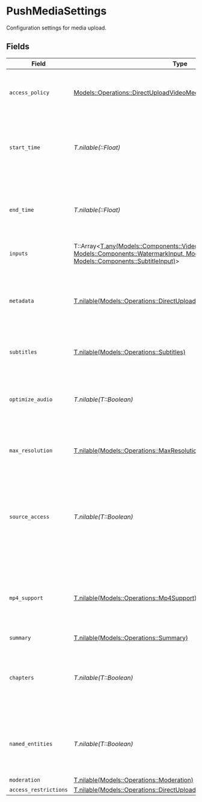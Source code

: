 # PushMediaSettings

Configuration settings for media upload.


## Fields

| Field                                                                                                                                                                                      | Type                                                                                                                                                                                       | Required                                                                                                                                                                                   | Description                                                                                                                                                                                | Example                                                                                                                                                                                    |
| ------------------------------------------------------------------------------------------------------------------------------------------------------------------------------------------ | ------------------------------------------------------------------------------------------------------------------------------------------------------------------------------------------ | ------------------------------------------------------------------------------------------------------------------------------------------------------------------------------------------ | ------------------------------------------------------------------------------------------------------------------------------------------------------------------------------------------ | ------------------------------------------------------------------------------------------------------------------------------------------------------------------------------------------ |
| `access_policy`                                                                                                                                                                            | [Models::Operations::DirectUploadVideoMediaAccessPolicy](../../models/operations/directuploadvideomediaaccesspolicy.md)                                                                    | :heavy_check_mark:                                                                                                                                                                         | Determines if access to the streamed content is kept private or available to all.                                                                                                          | public                                                                                                                                                                                     |
| `start_time`                                                                                                                                                                               | *T.nilable(::Float)*                                                                                                                                                                       | :heavy_minus_sign:                                                                                                                                                                         | Start time indicates where encoding should begin within the video file, in seconds.                                                                                                        | 0                                                                                                                                                                                          |
| `end_time`                                                                                                                                                                                 | *T.nilable(::Float)*                                                                                                                                                                       | :heavy_minus_sign:                                                                                                                                                                         | End time indicates where encoding should end within the video file, in seconds.                                                                                                            | 60                                                                                                                                                                                         |
| `inputs`                                                                                                                                                                                   | T::Array<[T.any(Models::Components::VideoInput, Models::Components::WatermarkInput, Models::Components::AudioInput, Models::Components::SubtitleInput)](../../models/operations/input.md)> | :heavy_minus_sign:                                                                                                                                                                         | N/A                                                                                                                                                                                        |                                                                                                                                                                                            |
| `metadata`                                                                                                                                                                                 | [T.nilable(Models::Operations::DirectUploadVideoMediaMetadata)](../../models/operations/directuploadvideomediametadata.md)                                                                 | :heavy_minus_sign:                                                                                                                                                                         | Tag a video in "key" : "value" pairs for searchable metadata. Maximum 10 entries, 255 characters each.                                                                                     | {<br/>"key1": "value1"<br/>}                                                                                                                                                               |
| `subtitles`                                                                                                                                                                                | [T.nilable(Models::Operations::Subtitles)](../../models/operations/subtitles.md)                                                                                                           | :heavy_minus_sign:                                                                                                                                                                         | Generates subtitle files for audio/video files.<br/>                                                                                                                                       |                                                                                                                                                                                            |
| `optimize_audio`                                                                                                                                                                           | *T.nilable(T::Boolean)*                                                                                                                                                                    | :heavy_minus_sign:                                                                                                                                                                         | Enhance the quality and volume of the audio track. This is available for pre-recorded content only.<br/>                                                                                   | true                                                                                                                                                                                       |
| `max_resolution`                                                                                                                                                                           | [T.nilable(Models::Operations::MaxResolution)](../../models/operations/maxresolution.md)                                                                                                   | :heavy_minus_sign:                                                                                                                                                                         | Determines the highest quality resolution available.<br/>                                                                                                                                  | 1080p                                                                                                                                                                                      |
| `source_access`                                                                                                                                                                            | *T.nilable(T::Boolean)*                                                                                                                                                                    | :heavy_minus_sign:                                                                                                                                                                         | The sourceAccess parameter determines whether the original media file is accessible. Set to true to enable access or false to restrict it                                                  | true                                                                                                                                                                                       |
| `mp4_support`                                                                                                                                                                              | [T.nilable(Models::Operations::Mp4Support)](../../models/operations/mp4support.md)                                                                                                         | :heavy_minus_sign:                                                                                                                                                                         | Generates MP4 video up to 4K ("capped_4k"), m4a audio only ("audioOnly"), or both for offline viewing.<br/>                                                                                | capped_4k                                                                                                                                                                                  |
| `summary`                                                                                                                                                                                  | [T.nilable(Models::Operations::Summary)](../../models/operations/summary.md)                                                                                                               | :heavy_minus_sign:                                                                                                                                                                         | N/A                                                                                                                                                                                        |                                                                                                                                                                                            |
| `chapters`                                                                                                                                                                                 | *T.nilable(T::Boolean)*                                                                                                                                                                    | :heavy_minus_sign:                                                                                                                                                                         | Enable or disable the chapters feature for the media. Set to `true` to enable chapters or `false` to disable.<br/>                                                                         | true                                                                                                                                                                                       |
| `named_entities`                                                                                                                                                                           | *T.nilable(T::Boolean)*                                                                                                                                                                    | :heavy_minus_sign:                                                                                                                                                                         | Enable or disable named entity extraction. Set to `true` to enable or `false` to disable.<br/>                                                                                             | true                                                                                                                                                                                       |
| `moderation`                                                                                                                                                                               | [T.nilable(Models::Operations::Moderation)](../../models/operations/moderation.md)                                                                                                         | :heavy_minus_sign:                                                                                                                                                                         | N/A                                                                                                                                                                                        |                                                                                                                                                                                            |
| `access_restrictions`                                                                                                                                                                      | [T.nilable(Models::Operations::DirectUploadVideoMediaAccessRestrictions)](../../models/operations/directuploadvideomediaaccessrestrictions.md)                                             | :heavy_minus_sign:                                                                                                                                                                         | N/A                                                                                                                                                                                        |                                                                                                                                                                                            |